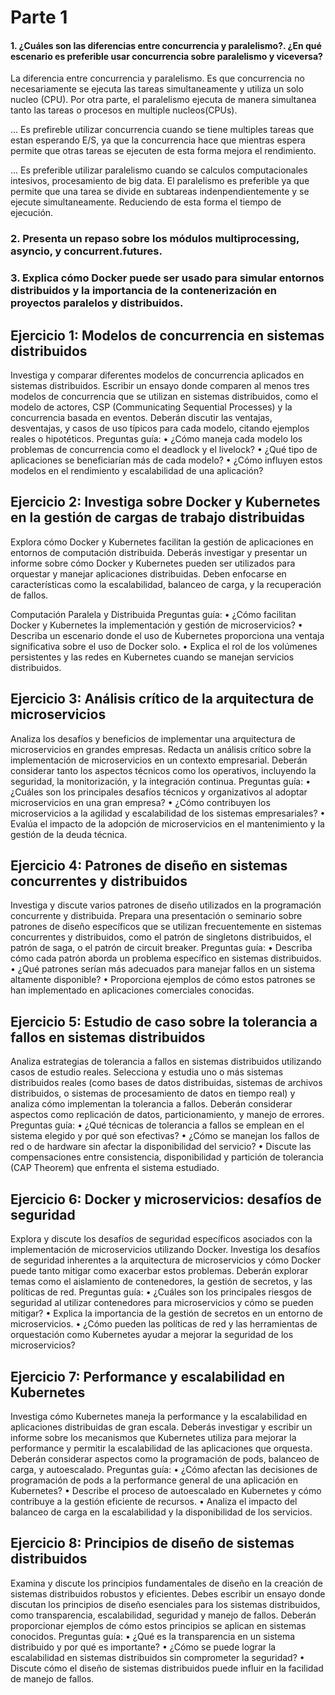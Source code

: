 # **Parte 1**

#### 1. ¿Cuáles son las diferencias entre concurrencia y paralelismo?. ¿En qué escenario es preferible usar concurrencia sobre paralelismo y viceversa?
La diferencia entre concurrencia y paralelismo. Es que concurrencia no necesariamente se ejecuta las tareas simultaneamente y utiliza un solo nucleo (CPU). Por otra parte, el paralelismo ejecuta de manera simultanea tanto las tareas o procesos en multiple nucleos(CPUs).

...  Es prefireble utilizar concurrencia cuando se tiene multiples tareas que estan esperando E/S, ya que la concurrencia hace que mientras espera permite que otras tareas se ejecuten de esta forma mejora el rendimiento.

...  Es preferible utilizar paralelismo cuando se calculos computacionales intesivos, procesamiento de big data. El paralelismo es preferible ya que permite que una tarea se divide en subtareas indenpendientemente y se ejecute simultaneamente. Reduciendo de esta forma el tiempo de ejecución.
### 2. Presenta un repaso sobre los módulos multiprocessing, asyncio, y concurrent.futures.

### 3. Explica cómo Docker puede ser usado para simular entornos distribuidos y la importancia de la contenerización en proyectos paralelos y distribuidos.


 ## Ejercicio 1: Modelos de concurrencia en sistemas distribuidos
 Investiga y comparar diferentes modelos de concurrencia aplicados en sistemas distribuidos.
Escribir un ensayo donde comparen al menos tres modelos de concurrencia que se utilizan en
sistemas distribuidos, como el modelo de actores, CSP (Communicating Sequential Processes) y la
concurrencia basada en eventos. Deberán discutir las ventajas, desventajas, y casos de uso típicos
para cada modelo, citando ejemplos reales o hipotéticos.
Preguntas guía:
• ¿Cómo maneja cada modelo los problemas de concurrencia como el deadlock y el livelock?
• ¿Qué tipo de aplicaciones se beneficiarían más de cada modelo?
• ¿Cómo influyen estos modelos en el rendimiento y escalabilidad de una aplicación?
## Ejercicio 2: Investiga sobre Docker y Kubernetes en la gestión de cargas de trabajo distribuidas
Explora cómo Docker y Kubernetes facilitan la gestión de aplicaciones en entornos de computación
distribuida.
Deberás investigar y presentar un informe sobre cómo Docker y Kubernetes pueden ser utilizados
para orquestar y manejar aplicaciones distribuidas. Deben enfocarse en características como la
escalabilidad, balanceo de carga, y la recuperación de fallos.

Computación Paralela y Distribuida
Preguntas guía:
• ¿Cómo facilitan Docker y Kubernetes la implementación y gestión de microservicios?
• Describa un escenario donde el uso de Kubernetes proporciona una ventaja significativa
sobre el uso de Docker solo.
• Explica el rol de los volúmenes persistentes y las redes en Kubernetes cuando se manejan
servicios distribuidos.
## Ejercicio 3: Análisis crítico de la arquitectura de microservicios
Analiza los desafíos y beneficios de implementar una arquitectura de microservicios en grandes
empresas.
Redacta un análisis crítico sobre la implementación de microservicios en un contexto empresarial.
Deberán considerar tanto los aspectos técnicos como los operativos, incluyendo la seguridad, la
monitorización, y la integración continua.
Preguntas guía:
• ¿Cuáles son los principales desafíos técnicos y organizativos al adoptar microservicios en una
gran empresa?
• ¿Cómo contribuyen los microservicios a la agilidad y escalabilidad de los sistemas
empresariales?
• Evalúa el impacto de la adopción de microservicios en el mantenimiento y la gestión de la
deuda técnica.
## Ejercicio 4: Patrones de diseño en sistemas concurrentes y distribuidos
Investiga y discute varios patrones de diseño utilizados en la programación concurrente y distribuida.
Prepara una presentación o seminario sobre patrones de diseño específicos que se utilizan
frecuentemente en sistemas concurrentes y distribuidos, como el patrón de singletons distribuidos,
el patrón de saga, o el patrón de circuit breaker.
Preguntas guía:
• Describa cómo cada patrón aborda un problema específico en sistemas distribuidos.
• ¿Qué patrones serían más adecuados para manejar fallos en un sistema altamente
disponible?
• Proporciona ejemplos de cómo estos patrones se han implementado en aplicaciones
comerciales conocidas.
## Ejercicio 5: Estudio de caso sobre la tolerancia a fallos en sistemas distribuidos
Analiza estrategias de tolerancia a fallos en sistemas distribuidos utilizando casos de estudio reales.
Selecciona y estudia uno o más sistemas distribuidos reales (como bases de datos distribuidas,
sistemas de archivos distribuidos, o sistemas de procesamiento de datos en tiempo real) y analiza
cómo implementan la tolerancia a fallos. Deberán considerar aspectos como replicación de datos,
particionamiento, y manejo de errores.
Preguntas guía:
• ¿Qué técnicas de tolerancia a fallos se emplean en el sistema elegido y por qué son
efectivas?
• ¿Cómo se manejan los fallos de red o de hardware sin afectar la disponibilidad del servicio?
• Discute las compensaciones entre consistencia, disponibilidad y partición de tolerancia (CAP
Theorem) que enfrenta el sistema estudiado.
## Ejercicio 6: Docker y microservicios: desafíos de seguridad
Explora y discute los desafíos de seguridad específicos asociados con la implementación de
microservicios utilizando Docker.
Investiga los desafíos de seguridad inherentes a la arquitectura de microservicios y cómo Docker
puede tanto mitigar como exacerbar estos problemas. Deberán explorar temas como el aislamiento
de contenedores, la gestión de secretos, y las políticas de red.
Preguntas guía:
• ¿Cuáles son los principales riesgos de seguridad al utilizar contenedores para microservicios
y cómo se pueden mitigar?
• Explica la importancia de la gestión de secretos en un entorno de microservicios.
• ¿Cómo pueden las políticas de red y las herramientas de orquestación como Kubernetes
ayudar a mejorar la seguridad de los microservicios?
## Ejercicio 7: Performance y escalabilidad en Kubernetes
Investiga cómo Kubernetes maneja la performance y la escalabilidad en aplicaciones distribuidas de
gran escala.
Deberás investigar y escribir un informe sobre los mecanismos que Kubernetes utiliza para mejorar
la performance y permitir la escalabilidad de las aplicaciones que orquesta. Deberán considerar
aspectos como la programación de pods, balanceo de carga, y autoescalado.
Preguntas guía:
• ¿Cómo afectan las decisiones de programación de pods a la performance general de una
aplicación en Kubernetes?
• Describe el proceso de autoescalado en Kubernetes y cómo contribuye a la gestión eficiente
de recursos.
• Analiza el impacto del balanceo de carga en la escalabilidad y la disponibilidad de los
servicios.

## Ejercicio 8: Principios de diseño de sistemas distribuidos
Examina y discute los principios fundamentales de diseño en la creación de sistemas distribuidos
robustos y eficientes.
Debes escribir un ensayo donde discutan los principios de diseño esenciales para los sistemas
distribuidos, como transparencia, escalabilidad, seguridad y manejo de fallos. Deberán proporcionar
ejemplos de cómo estos principios se aplican en sistemas conocidos.
Preguntas guía:
• ¿Qué es la transparencia en un sistema distribuido y por qué es importante?
• ¿Cómo se puede lograr la escalabilidad en sistemas distribuidos sin comprometer la
seguridad?
• Discute cómo el diseño de sistemas distribuidos puede influir en la facilidad de manejo de
fallos.
